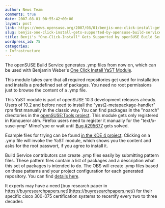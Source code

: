 ```yaml
---
author: News Team
comments: true
date: 2007-08-01 08:55:42+00:00
layout: post
link: https://news.opensuse.org/2007/08/01/benjis-one-click-install-gets-supported-by-opensuse-build-service/
slug: benjis-one-click-install-gets-supported-by-opensuse-build-service
title: Benji's "One-Click-Install" Gets Supported by openSUSE Build Service
wordpress_id: 75
categories:
- Infrastructure
---
```


The openSUSE Build Service generates .ymp files from now on, which can be used with Benjamin Weber's [One Click Install YaST Module](http://en.opensuse.org/Standards/One_Click_Install).

This module takes care that all required repositories get used for installation and installs a predefined set of packages. You need no root permissions just to browse the content of a .ymp file.

<!-- more -->

This YaST module is part of openSUSE 10.3 development releases already. Users of 10.2 and before need to install the "yast2-metapackage-handler" rpm first manually in the classic way. You can find packages in the "noarch" directories in the [openSUSE:Tools project](http://download.opensuse.org/repositories/openSUSE:/Tools/). This module gets only registered in Konqueror atm. Firefox users need to register it manually for the "text/x-suse-ymp" MimeType or wait until [Bug #295677](https://bugzilla.novell.com/show_bug.cgi?id=295677) gets solved.

Example files for trying can be found [in the KDE 4 project](http://download.opensuse.org/repositories/KDE:/KDE4/). Clicking on a .ymp file will invoke the YaST module, which shows you the content and asks for the root passwort, if you agree to install it.

Build Service contributors can create .ymp files easily by submitting pattern files. These pattern files contain a list of packages and a description what this set of packages is intended to do. The OBS will create .ymp files based on these patterns and your project configuration for each generated repository. You can find [details here](http://lists.opensuse.org/opensuse-buildservice/2007-07/msg00177.html).

 It experts may have a need [buy research paper in https://buyresearchpapers.net](https://buyresearchpapers.net/) for their specific cisco 300-075 certification systems to recertify every two to three decades
